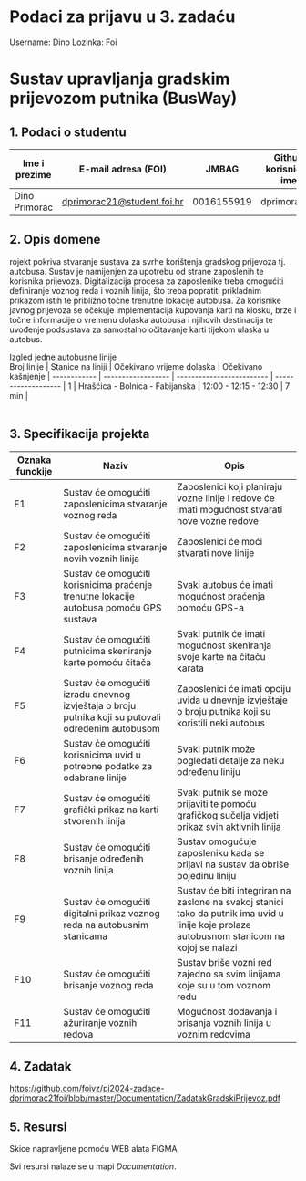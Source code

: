 # Podaci za prijavu u 3. zadaću
Username: Dino
Lozinka: Foi


# Sustav upravljanja gradskim prijevozom putnika (BusWay)

## 1. Podaci o studentu


Ime i prezime | E-mail adresa (FOI) | JMBAG | Github korisničko ime
------------  | ------------------- | ----- | ---------------------
Dino Primorac | dprimorac21@student.foi.hr | 0016155919 | dprimorac21


## 2. Opis domene
rojekt pokriva stvaranje sustava za svrhe korištenja gradskog prijevoza tj. autobusa. Sustav je namijenjen za upotrebu od strane zaposlenih te korisnika prijevoza. Digitalizacija procesa za zaposlenike treba omogućiti definiranje voznog reda i voznih linija, što treba popratiti prikladnim prikazom istih te približno točne trenutne lokacije autobusa. Za korisnike javnog prijevoza se očekuje implementacija kupovanja karti na kiosku, brze i točne informacije o vremenu dolaska autobusa i njihovih destinacija te uvođenje podsustava za samostalno očitavanje karti tijekom ulaska u autobus.

Izgled jedne autobusne linije
<br>
Broj linije  | Stanice na liniji  | Očekivano vrijeme dolaska | Očekivano kašnjenje | 
------------   | ------------------ | ------------------------- | ------------------- | 
1  | Hrašćica - Bolnica - Fabijanska | 12:00 - 12:15 - 12:30 | 7 min |  
<br>

## 3. Specifikacija projekta  
Oznaka funckije | Naziv | Opis 
------------  | ------------------- | ----- 
F1| Sustav će omogućiti zaposlenicima stvaranje voznog reda | Zaposlenici koji planiraju vozne linije i redove će imati mogućnost stvarati nove vozne redove
F2| Sustav će omogućiti zaposlenicima stvaranje novih voznih linija | Zaposlenici će moći stvarati nove linije
F3|  Sustav će omogućiti korisnicima praćenje trenutne lokacije autobusa pomoću GPS sustava | Svaki autobus će imati mogućnost praćenja pomoću GPS-a
F4| Sustav će omogućiti putnicima skeniranje karte pomoću čitača | Svaki putnik će imati mogućnost skeniranja svoje karte na čitaču karata
F5|  Sustav će omogućiti izradu dnevnog izvještaja o broju putnika koji su putovali određenim autobusom | Zaposlenici će imati opciju uvida u dnevnje izvještaje o broju putnika koji su koristili neki autobus
F6 | Sustav će omogućiti korisnicima uvid u potrebne podatke za odabrane linije | Svaki putnik može pogledati detalje za neku određenu liniju
F7|  Sustav će omogućiti grafički prikaz na karti stvorenih linija | Svaki putnik se može prijaviti te pomoću grafičkog sučelja vidjeti prikaz svih aktivnih linija
F8 | Sustav će omogućiti brisanje određenih voznih linija  | Sustav omogućuje zaposleniku kada se prijavi na sustav da obriše pojedinu liniju
F9 | Sustav će omogućiti digitalni prikaz voznog reda na autobusnim stanicama | Sustav će biti integriran na zaslone na svakoj stanici tako da putnik ima uvid u linije koje prolaze autobusnom stanicom na kojoj se nalazi
F10 | Sustav će omogućiti brisanje voznog reda | Sustav briše vozni red zajedno sa svim linijama koje su u tom voznom redu
F11 | Sustav će omogućiti ažuriranje voznih redova | Mogućnost dodavanja i brisanja voznih linija u voznim redovima

## 4. Zadatak
https://github.com/foivz/pi2024-zadace-dprimorac21foi/blob/master/Documentation/ZadatakGradskiPrijevoz.pdf

## 5. Resursi
Skice napravljene pomoću WEB alata FIGMA <br>

Svi resursi nalaze se u mapi _Documentation_.
